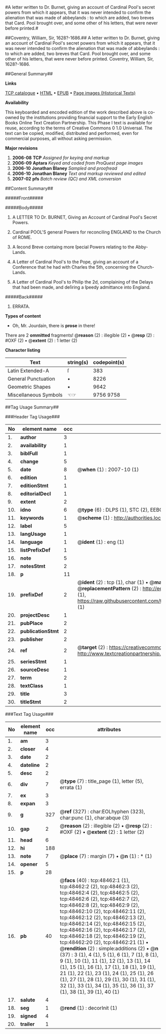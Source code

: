#A letter written to Dr. Burnet, giving an account of Cardinal Pool's secret powers from which it appears, that it was never intended to confirm the alienation that was made of abbeylands : to which are added, two breves that Card. Pool brought over, and some other of his letters, that were never before printed.#

##Coventry, William, Sir, 1628?-1686.##
A letter written to Dr. Burnet, giving an account of Cardinal Pool's secret powers from which it appears, that it was never intended to confirm the alienation that was made of abbeylands : to which are added, two breves that Card. Pool brought over, and some other of his letters, that were never before printed.
Coventry, William, Sir, 1628?-1686.

##General Summary##

**Links**

[TCP catalogue](http://www.ota.ox.ac.uk/tcp/)  • 
[HTML](http://tei.it.ox.ac.uk/tcp/Texts-HTML/free/A34/A34790.html)  • 
[EPUB](http://tei.it.ox.ac.uk/tcp/Texts-EPUB/free/A34/A34790.epub) • 
[Page images (Historical Texts)](https://data.historicaltexts.jisc.ac.uk/view?pubId=eebo-11736136e&pageId=eebo-11736136e-48462-1)

**Availability**

This keyboarded and encoded edition of the
	       work described above is co-owned by the institutions
	       providing financial support to the Early English Books
	       Online Text Creation Partnership. This Phase I text is
	       available for reuse, according to the terms of Creative
	       Commons 0 1.0 Universal. The text can be copied,
	       modified, distributed and performed, even for
	       commercial purposes, all without asking permission.

**Major revisions**

1. __2006-08__ __TCP__ *Assigned for keying and markup*
1. __2006-09__ __Aptara__ *Keyed and coded from ProQuest page images*
1. __2006-10__ __Jonathan Blaney__ *Sampled and proofread*
1. __2006-10__ __Jonathan Blaney__ *Text and markup reviewed and edited*
1. __2007-02__ __pfs__ *Batch review (QC) and XML conversion*

##Content Summary##

#####Front#####

#####Body#####

1. A
LETTER
TO
Dr. BURNET,
Giving an Account of Cardinal Pool's
Secret Powers.

1. Cardinal POOL'S general Powers
for reconciling ENGLAND to the
Church of ROME.

1. A ſecond Breve containg more ſpecial
Powers relating to the Abby-Lands.

1. A Letter of Cardinal Pool's to the Pope, giving an
account of a Conference that he had with Charles
the 5th, concerning the Church-Lands.

1. A Letter of Cardinal Pool's to Philip the 2d, complaining
of the Delays that had been made, and deſiring
a ſpeedy admittance into England.

#####Back#####

1. ERRATA.

**Types of content**

  * Oh, Mr. Jourdain, there is **prose** in there!

There are 2 **ommitted** fragments! 
 @__reason__ (2) : illegible (2)  •  @__resp__ (2) : #OXF (2)  •  @__extent__ (2) : 1 letter (2)

**Character listing**


|Text|string(s)|codepoint(s)|
|---|---|---|
|Latin Extended-A|ſ|383|
|General Punctuation|•|8226|
|Geometric Shapes|▪|9642|
|Miscellaneous Symbols|☜☞|9756 9758|

##Tag Usage Summary##

###Header Tag Usage###

|No|element name|occ|attributes|
|---|---|---|---|
|1.|__author__|3||
|2.|__availability__|1||
|3.|__biblFull__|1||
|4.|__change__|5||
|5.|__date__|8| @__when__ (1) : 2007-10 (1)|
|6.|__edition__|1||
|7.|__editionStmt__|1||
|8.|__editorialDecl__|1||
|9.|__extent__|2||
|10.|__idno__|6| @__type__ (6) : DLPS (1), STC (2), EEBO-CITATION (1), OCLC (1), VID (1)|
|11.|__keywords__|1| @__scheme__ (1) : http://authorities.loc.gov/ (1)|
|12.|__label__|5||
|13.|__langUsage__|1||
|14.|__language__|1| @__ident__ (1) : eng (1)|
|15.|__listPrefixDef__|1||
|16.|__note__|5||
|17.|__notesStmt__|2||
|18.|__p__|11||
|19.|__prefixDef__|2| @__ident__ (2) : tcp (1), char (1)  •  @__matchPattern__ (2) : ([0-9\-]+):([0-9IVX]+) (1), (.+) (1)  •  @__replacementPattern__ (2) : http://eebo.chadwyck.com/downloadtiff?vid=$1&page=$2 (1), https://raw.githubusercontent.com/textcreationpartnership/Texts/master/tcpchars.xml#$1 (1)|
|20.|__projectDesc__|1||
|21.|__pubPlace__|2||
|22.|__publicationStmt__|2||
|23.|__publisher__|2||
|24.|__ref__|2| @__target__ (2) : https://creativecommons.org/publicdomain/zero/1.0/ (1), http://www.textcreationpartnership.org/docs/. (1)|
|25.|__seriesStmt__|1||
|26.|__sourceDesc__|1||
|27.|__term__|2||
|28.|__textClass__|1||
|29.|__title__|3||
|30.|__titleStmt__|2||


###Text Tag Usage###

|No|element name|occ|attributes|
|---|---|---|---|
|1.|__am__|3||
|2.|__closer__|4||
|3.|__date__|2||
|4.|__dateline__|2||
|5.|__desc__|2||
|6.|__div__|7| @__type__ (7) : title_page (1), letter (5), errata (1)|
|7.|__ex__|3||
|8.|__expan__|3||
|9.|__g__|327| @__ref__ (327) : char:EOLhyphen (323), char:punc (1), char:abque (3)|
|10.|__gap__|2| @__reason__ (2) : illegible (2)  •  @__resp__ (2) : #OXF (2)  •  @__extent__ (2) : 1 letter (2)|
|11.|__head__|6||
|12.|__hi__|188||
|13.|__note__|7| @__place__ (7) : margin (7)  •  @__n__ (1) : * (1)|
|14.|__opener__|5||
|15.|__p__|28||
|16.|__pb__|40| @__facs__ (40) : tcp:48462:1 (1), tcp:48462:2 (2), tcp:48462:3 (2), tcp:48462:4 (2), tcp:48462:5 (2), tcp:48462:6 (2), tcp:48462:7 (2), tcp:48462:8 (2), tcp:48462:9 (2), tcp:48462:10 (2), tcp:48462:11 (2), tcp:48462:12 (2), tcp:48462:13 (2), tcp:48462:14 (2), tcp:48462:15 (2), tcp:48462:16 (2), tcp:48462:17 (2), tcp:48462:18 (2), tcp:48462:19 (2), tcp:48462:20 (2), tcp:48462:21 (1)  •  @__rendition__ (2) : simple:additions (2)  •  @__n__ (37) : 3 (1), 4 (1), 5 (1), 6 (1), 7 (1), 8 (1), 9 (1), 10 (1), 11 (1), 12 (1), 13 (1), 14 (1), 15 (1), 16 (1), 17 (1), 18 (1), 19 (1), 21 (1), 22 (1), 23 (1), 24 (1), 25 (1), 26 (1), 27 (1), 28 (1), 29 (1), 30 (1), 31 (1), 32 (1), 33 (1), 34 (1), 35 (1), 36 (1), 37 (1), 38 (1), 39 (1), 40 (1)|
|17.|__salute__|4||
|18.|__seg__|1| @__rend__ (1) : decorInit (1)|
|19.|__signed__|4||
|20.|__trailer__|1||

